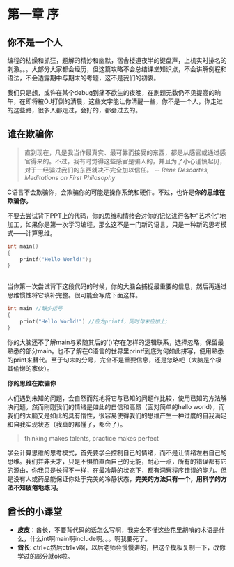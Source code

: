 # 第一章 序 
  

## 你不是一个人
  

编程的枯燥和抓狂，题解的精妙和幽默，宿舍楼道夜半的键盘声，上机实时排名的刺激。。。大部分大家都会经历，但这篇攻略不会总结课堂知识点，不会讲解例程和语法，不会透露期中与期末的考题，这不是我们的初衷。 
  

我们只是想，或许在某个debug到痛不欲生的夜晚，在刷题无数仍不见提高的晌午，在即将被OJ打倒的清晨，这些文字能让你清醒一些，你不是一个人，你走过的这些路，很多人都走过，会好的，都会过去的。  

## 谁在欺骗你  

> 直到现在，凡是我当作最真实、最可靠而接受的东西，都是从感官或通过感官得来的。不过，我有时觉得这些感官是骗人的，并且为了小心谨慎起见，对于一经骗过我们的东西就决不完全加以信任。 -- *Rene Descartes, Meditations on First Philosophy*  

C语言不会欺骗你，会欺骗你的可能是操作系统和硬件。不过，也许是**你的思维在欺骗你。**

不要去尝试背下PPT上的代码，你的思维和情绪会对你的记忆进行各种"艺术化"地加工，如果你是第一次学习编程，那么这不是一门新的语言，只是一种新的思考模式——计算思维。

```c  
int main()
{
    printf("Hello World!");
}
  
```  

当你第一次尝试背下这段代码的时候，你的大脑会捕捉最重要的信息，然后再通过思维惯性将它填补完整。很可能会写成下面这样。

```c
int main //缺少括号
{
    print("Hello World!") //应为printf，同时句末应加上;
}
```  

你的大脑还不了解main与紧随其后的‘()’存在怎样的逻辑联系，选择忽略，保留最熟悉的部分main。也不了解在C语言的世界里printf到底为何如此拼写，便用熟悉的print来替代。至于句末的分号，完全不是重要信息，还是忽略吧（大脑是个极其偷懒的家伙）。  

**你的思维在欺骗你**  


人们遇到未知的问题，会自然而然地将它与已知的问题作比较，使用已知的方法解决问题。然而刚刚我们的情绪是如此的自信和高昂（面对简单的hello world），而我们的大脑又是如此的具有惰性，很容易使得我们的思维产生一种过度的自我满足和自我实现状态（我真的都懂了，都会了）。  

>thinking makes talents, practice makes perfect  

学会计算思维的思考模式，首先要学会控制自己的情绪，而不是让情绪左右自己的思维。我们并非天才，只是不惧怕直面自己的无能，耐心一点，所有的错误都有它的源由，你我只是长得不一样，在最冷静的状态下，都有洞察程序错误的能力。但是没有人或药品能保证你处于完美的冷静状态，**完美的方法只有一个，用科学的方法不知疲倦地练习。**  

## 酋长的小课堂

+ **皮皮**：酋长，不要背代码的话怎么写啊，我完全不懂这些花里胡哨的术语是什么，什么int啊main啊include啊。。。啊我要死了。    
+ **酋长**: ctrl+c然后ctrl+v啊，以后老师会慢慢讲的，把这个模板复制一下，改你学过的部分就ok啦。








